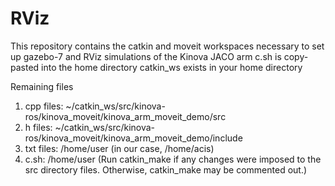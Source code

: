 # RViz
This repository contains the catkin and moveit workspaces necessary to set up gazebo-7 and RViz simulations of the Kinova JACO arm
c.sh is copy-pasted into the home directory
catkin_ws exists in your home directory

Remaining files 
1. cpp files: ~/catkin_ws/src/kinova-ros/kinova_moveit/kinova_arm_moveit_demo/src
2. h files: ~/catkin_ws/src/kinova-ros/kinova_moveit/kinova_arm_moveit_demo/include
3. txt files: /home/user (in our case, /home/acis)
4. c.sh: /home/user (Run catkin_make if any changes were imposed to the src directory files. Otherwise, catkin_make may be commented out.)
